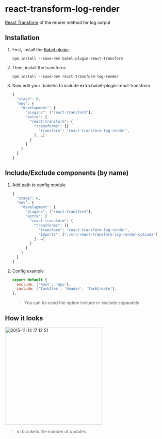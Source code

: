 # react-transform-log-render

[React Transform](https://github.com/gaearon/babel-plugin-react-transform) of the render method for log output

## Installation

1. First, install the [Babel plugin](https://github.com/gaearon/babel-plugin-react-transform):
   ```
   npm install --save-dev babel-plugin-react-transform
   ```

2. Then, install the transform:
   ```
   npm install --save-dev react-transform-log-render
   ```  

3. Now edit your .babelrc to include extra.babel-plugin-react-transform

   ```js
   {
     "stage": 0,
     "env": {
       "development": {
         "plugins": ["react-transform"],
         "extra": {
           "react-transform": {
             "transforms": [{
               "transform": "react-transform-log-render",
             }, …]
           }
         }
       }
     }
   }
   ```

## Include/Exclude components (by name)

1. Add path to config module

   ```js
   {
     "stage": 0,
     "env": {
       "development": {
         "plugins": ["react-transform"],
         "extra": {
           "react-transform": {
             "transforms": [{
               "transform": "react-transform-log-render",
               "imports": ["./src/react-transform-log-render-options"]
             }, …]
           }
         }
       }
     }
   }
   ```

2. Config example

   ```js
   export default {
     exclude: ['Root', 'App'],
     include: ['TaskItem', 'Header', 'TaskCreate'],
   };
   ```

   > You can be used the option include or exclude separately

## How it looks

<img width="320" alt="2015-11-14 17 12 51" src="https://cloud.githubusercontent.com/assets/4242765/11163037/a1263916-8aea-11e5-817d-0de67d66a2bd.png">

> in brackets the number of updates
